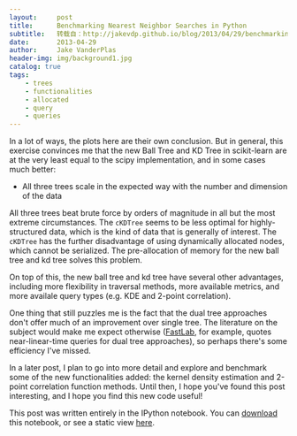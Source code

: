 ```yaml
---
layout:     post
title:      Benchmarking Nearest Neighbor Searches in Python
subtitle:   转载自：http://jakevdp.github.io/blog/2013/04/29/benchmarking-nearest-neighbor-searches-in-python/
date:       2013-04-29
author:     Jake VanderPlas
header-img: img/background1.jpg
catalog: true
tags:
    - trees
    - functionalities
    - allocated
    - query
    - queries
---
```


In a lot of ways, the plots here are their own conclusion. But in general, this
exercise convinces me that the new Ball Tree and KD Tree in scikit-learn are at the very
least equal to the scipy implementation, and in some cases much better:

- All three trees scale in the expected way with the number and dimension of the data

All three trees beat brute force by orders of magnitude in all but the most extreme
circumstances.
The `cKDTree` seems to be less optimal for highly-structured data, which is the kind
of data that is generally of interest.
The `cKDTree` has the further disadvantage of using dynamically allocated nodes,
which cannot be serialized. The pre-allocation of memory
for the new ball tree and kd tree solves this problem.

On top of this, the new ball tree and kd tree have several other advantages, including
more flexibility in traversal methods, more available metrics, and more
availale query types (e.g. KDE and 2-point correlation).

One thing that still puzzles me is the fact that the dual tree approaches don't offer
much of an improvement over single tree. The literature on the subject would
make me expect otherwise ([FastLab](http://www.fast-lab.org/nbodyproblems.html),
for example, quotes near-linear-time queries for dual tree approaches),
so perhaps there's some efficiency I've missed.

In a later post, I plan to go into more detail and explore and benchmark
some of the new functionalities added: the kernel density estimation
and 2-point correlation function methods. Until then,
I hope you've found this post interesting, and I hope you find this new
code useful!

This post was written entirely in the IPython notebook. You can
[download](http://jakevdp.github.com/downloads/notebooks/TreeBench.ipynb)
this notebook, or see a static view
[here](http://nbviewer.ipython.org/url/jakevdp.github.com/downloads/notebooks/TreeBench.ipynb).
